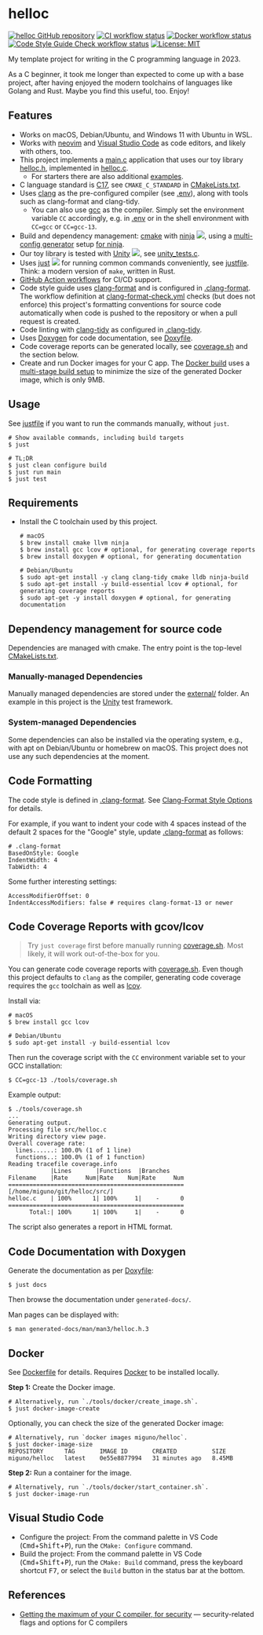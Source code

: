 # helloc
[![helloc GitHub repository](https://img.shields.io/github/stars/miguno/helloc)](https://github.com/miguno/helloc)
[![CI workflow status](https://github.com/miguno/helloc/actions/workflows/ci.yml/badge.svg)](https://github.com/miguno/helloc/actions/workflows/ci.yml)
[![Docker workflow status](https://github.com/miguno/helloc/actions/workflows/docker-image.yml/badge.svg)](https://github.com/miguno/helloc/actions/workflows/docker-image.yml)
[![Code Style Guide Check workflow status](https://github.com/miguno/helloc/actions/workflows/clang-format-check.yml/badge.svg)](https://github.com/miguno/helloc/actions/workflows/clang-format-check.yml)
[![License: MIT](https://img.shields.io/badge/License-MIT-blue.svg)](https://opensource.org/licenses/MIT)

My template project for writing in the C programming language in 2023.

As a C beginner, it took me longer than expected to come up with a base project,
after having enjoyed the modern toolchains of languages like Golang and Rust.
Maybe you find this useful, too. Enjoy!

## Features

* Works on macOS, Debian/Ubuntu, and Windows 11 with Ubuntu in WSL.
* Works with [neovim](https://neovim.io/) and
  [Visual Studio Code](https://code.visualstudio.com/)
  as code editors, and likely with others, too.
* This project implements a [main.c](src/main.c) application that uses our toy
  library [helloc.h](src/helloc.h), implemented in [helloc.c](src/helloc.c).
    * For starters there are also additional [examples](examples/).
* C language standard is [C17](https://en.cppreference.com/w/c/17), see
  `CMAKE_C_STANDARD` in [CMakeLists.txt](CMakeLists.txt).
* Uses [clang](https://clang.llvm.org/) as the pre-configured compiler (see
  [.env](.env)), along with tools such as clang-format and clang-tidy.
    * You can also use [gcc](https://gcc.gnu.org/) as the compiler.  Simply set
      the environment variable `CC` accordingly, e.g. in [.env](.env) or
      in the shell environment with `CC=gcc` or `CC=gcc-13`.
* Build and dependency management:
  [cmake](https://github.com/Kitware/CMake) with
  [ninja](https://github.com/ninja-build/ninja) ![](https://img.shields.io/github/stars/ninja-build/ninja),
  using a [multi-config generator](https://cmake.org/cmake/help/latest/variable/CMAKE_CONFIGURATION_TYPES.html)
  setup [for ninja](https://cmake.org/cmake/help/latest/generator/Ninja%20Multi-Config.html).
* Our toy library is tested with [Unity](https://github.com/ThrowTheSwitch/Unity)
  ![](https://img.shields.io/github/stars/ThrowTheSwitch/Unity), see
  [unity_tests.c](test/unity_tests.c).
* Uses [just](https://github.com/casey/just) ![](https://img.shields.io/github/stars/casey/just)
  for running common commands conveniently, see [justfile](justfile). Think:
  a modern version of `make`, written in Rust.
* [GitHub Action workflows](https://github.com/miguno/helloc/actions)
  for CI/CD support.
* Code style guide uses
  [clang-format](https://clang.llvm.org/docs/ClangFormat.html)
  and is configured in [.clang-format](.clang-format).  The workflow definition
  at [clang-format-check.yml](.github/workflows/clang-format-check.yml) checks
  (but does not enforce) this project's formatting conventions for source code
  automatically when code is pushed to the repository or when a pull request
  is created.
* Code linting with [clang-tidy](https://clang.llvm.org/extra/clang-tidy/) as
  configured in [.clang-tidy](.clang-tidy).
* Uses [Doxygen](https://www.doxygen.nl/) for code documentation, see
  [Doxyfile](Doxyfile).
* Code coverage reports can be generated locally, see
  [coverage.sh](tools/coverage.sh) and the section below.
* Create and run Docker images for your C app.
  The [Docker build](Dockerfile) uses a
  [multi-stage build setup](https://docs.docker.com/build/building/multi-stage/)
  to minimize the size of the generated Docker image, which is only 9MB.

## Usage

See [justfile](justfile) if you want to run the commands manually, without
`just`.

```shell
# Show available commands, including build targets
$ just

# TL;DR
$ just clean configure build
$ just run main
$ just test
```

## Requirements

* Install the C toolchain used by this project.

    ```shell
    # macOS
    $ brew install cmake llvm ninja
    $ brew install gcc lcov # optional, for generating coverage reports
    $ brew install doxygen # optional, for generating documentation

    # Debian/Ubuntu
    $ sudo apt-get install -y clang clang-tidy cmake lldb ninja-build
    $ sudo apt-get install -y build-essential lcov # optional, for generating coverage reports
    $ sudo apt-get -y install doxygen # optional, for generating documentation
    ```

## Dependency management for source code

Dependencies are managed with cmake.  The entry point is the top-level
[CMakeLists.txt](CMakeLists.txt).

### Manually-managed Dependencies

Manually managed dependencies are stored under the [external/](external/)
folder.  An example in this project is the
[Unity](https://github.com/ThrowTheSwitch/Unity) test framework.

### System-managed Dependencies

Some dependencies can also be installed via the operating system, e.g., with
apt on Debian/Ubuntu or homebrew on macOS.  This project does not use any such
dependencies at the moment.

## Code Formatting

The code style is defined in [.clang-format](.clang-format).  See
[Clang-Format Style Options](https://clang.llvm.org/docs/ClangFormatStyleOptions.html)
for details.

For example, if you want to indent your code with 4 spaces instead of the
default 2 spaces for the "Google" style, update [.clang-format](.clang-format)
as follows:

    # .clang-format
    BasedOnStyle: Google
    IndentWidth: 4
    TabWidth: 4

Some further interesting settings:

    AccessModifierOffset: 0
    IndentAccessModifiers: false # requires clang-format-13 or newer

## Code Coverage Reports with gcov/lcov

> Try `just coverage` first before manually running
> [coverage.sh](tools/coverage.sh).
> Most likely, it will work out-of-the-box for you.

You can generate code coverage reports with [coverage.sh](tools/coverage.sh).
Even though this project defaults to `clang` as the compiler, generating code
coverage requires the `gcc` toolchain as well as
[lcov](https://github.com/linux-test-project/lcov).

Install via:

```shell
# macOS
$ brew install gcc lcov

# Debian/Ubuntu
$ sudo apt-get install -y build-essential lcov
```

Then run the coverage script with the `CC` environment variable set to your
GCC installation:

```shell
$ CC=gcc-13 ./tools/coverage.sh
```

Example output:

```
$ ./tools/coverage.sh
...
Generating output.
Processing file src/helloc.c
Writing directory view page.
Overall coverage rate:
  lines......: 100.0% (1 of 1 line)
  functions..: 100.0% (1 of 1 function)
Reading tracefile coverage.info
            |Lines       |Functions  |Branches
Filename    |Rate     Num|Rate    Num|Rate     Num
==================================================
[/home/miguno/git/helloc/src/]
helloc.c    | 100%      1| 100%     1|    -      0
==================================================
      Total:| 100%      1| 100%     1|    -      0
```

The script also generates a report in HTML format.

## Code Documentation with Doxygen

Generate the documentation as per [Doxyfile](Doxyfile):

```shell
$ just docs
```
Then browse the documentation under `generated-docs/`.

Man pages can be displayed with:

```shell
$ man generated-docs/man/man3/helloc.h.3
```

## Docker

See [Dockerfile](Dockerfile) for details.
Requires [Docker](https://www.docker.com/) to be installed locally.

**Step 1:** Create the Docker image.

```shell
# Alternatively, run `./tools/docker/create_image.sh`.
$ just docker-image-create
```

Optionally, you can check the size of the generated Docker image:

```shell
# Alternatively, run `docker images miguno/helloc`.
$ just docker-image-size
REPOSITORY      TAG       IMAGE ID       CREATED          SIZE
miguno/helloc   latest    0e55e8877994   31 minutes ago   8.45MB
```

**Step 2:** Run a container for the image.

```shell
# Alternatively, run `./tools/docker/start_container.sh`.
$ just docker-image-run
```

## Visual Studio Code

* Configure the project: From the command palette in VS Code
  (<kbd>Cmd</kbd>+<kbd>Shift</kbd>+<kbd>P</kbd>),
  run the `CMake: Configure` command.
* Build the project: From the command palette in VS Code
  (<kbd>Cmd</kbd>+<kbd>Shift</kbd>+<kbd>P</kbd>),
  run the `CMake: Build` command, press the keyboard shortcut <kbd>F7</kbd>,
  or select the `Build` button in the status bar at the bottom.

## References

* [Getting the maximum of your C compiler, for
  security](https://airbus-seclab.github.io/c-compiler-security/clang_compilation.html)
  — security-related flags and options for C compilers
